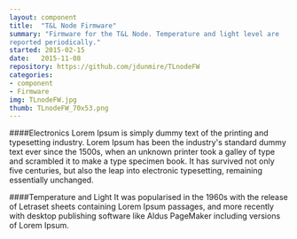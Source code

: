 ```yaml
---
layout: component
title:  "T&L Node Firmware"
summary: "Firmware for the T&L Node. Temperature and light level are
reported periodically."
started: 2015-02-15
date:   2015-11-08
repository: https://github.com/jdunmire/TLnodeFW
categories:
- component
- Firmware
img: TLnodeFW.jpg
thumb: TLnodeFW_70x53.png
---
```

####Electronics
Lorem Ipsum is simply dummy text of the printing and typesetting industry. Lorem Ipsum has been the industry's standard dummy text ever since the 1500s, when an unknown printer took a galley of type and scrambled it to make a type specimen book. It has survived not only five centuries, but also the leap into electronic typesetting, remaining essentially unchanged.

####Temperature and Light
It was popularised in the 1960s with the release of Letraset sheets containing Lorem Ipsum passages, and more recently with desktop publishing software like Aldus PageMaker including versions of Lorem Ipsum.
